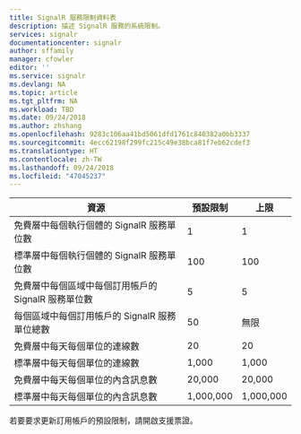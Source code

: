 ```yaml
---
title: SignalR 服務限制資料表
description: 描述 SignalR 服務的系統限制。
services: signalr
documentationcenter: signalr
author: sffamily
manager: cfowler
editor: ''
ms.service: signalr
ms.devlang: NA
ms.topic: article
ms.tgt_pltfrm: NA
ms.workload: TBD
ms.date: 09/24/2018
ms.author: zhshang
ms.openlocfilehash: 9283c106aa41bd5061dfd1761c840382a0bb3337
ms.sourcegitcommit: 4ecc62198f299fc215c49e38bca81f7eb62cdef3
ms.translationtype: HT
ms.contentlocale: zh-TW
ms.lasthandoff: 09/24/2018
ms.locfileid: "47045237"
---
```

| 資源 | 預設限制 | 上限 | 
| --- | --- | --- |
| 免費層中每個執行個體的 SignalR 服務單位數 |1 |1 |
| 標準層中每個執行個體的 SignalR 服務單位數 |100 |100 |
| 免費層中每個區域中每個訂用帳戶的 SignalR 服務單位數|5 |5 |
| 每個區域中每個訂用帳戶的 SignalR 服務單位總數 |50 |無限 |
| 免費層中每天每個單位的連線數 |20 |20 |
| 標準層中每天每個單位的連線數 |1,000 |1,000|
| 免費層中每天每個單位的內含訊息數|20,000 |20,000 |
| 標準層中每天每個單位的內含訊息數|1,000,000 |1,000,000 |

若要要求更新訂用帳戶的預設限制，請開啟支援票證。 
